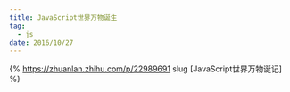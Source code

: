 ```yaml
---
title: JavaScript世界万物诞生
tag:
  - js
date: 2016/10/27
---
```


{% https://zhuanlan.zhihu.com/p/22989691 slug [JavaScript世界万物诞记] %}

